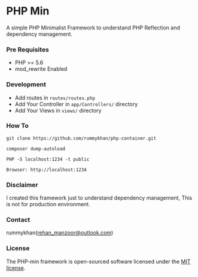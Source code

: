 # PHP Min
A simple PHP Minimalist Framework to understand PHP Reflection and dependency management.

### Pre Requisites
 - PHP >= 5.6
 - mod_rewrite Enabled
 
### Development
 - Add routes in `routes/routes.php`
 - Add Your Controller in `app/Controllers/` directory
 - Add Your Views in `views/` directory 

### How To
`git clone https://github.com/rummykhan/php-container.git`

`composer dump-autoload`

`PHP -S localhost:1234 -t public`

`Browser: http://localhost:1234`

### Disclaimer
I created this framework just to understand dependency management, This is not for production environment.

### Contact
rummykhan(<a href="mailto:rehan_manzoor@outlook.com">rehan_manzoor@outlook.com</a>)

### License
The PHP-min framework is open-sourced software licensed under the [MIT license](http://opensource.org/licenses/MIT).